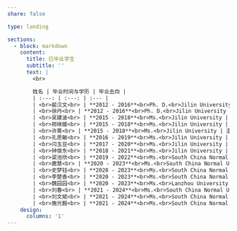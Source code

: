 ```yaml
---
share: false

type: landing

sections:
  - block: markdown
    content:
      title: 已毕业学生
      subtitle: ''
      text: |
        <br>

        姓名 | 毕业时间与学历 | 毕业去向 |
        | :---: | :---: | :--- |
        | <br>裴汉文<br> | **2012 - 2016**<br>Ph. D.<br>Jilin University | 瑞典皇家科学院，博士后<br>中科院长春应化所，特别助理研究员 |
        | <br>徐丹<br> | **2012 - 2016**<br>Ph. D.<br>Jilin University | 中科院长春应化所，博士后<br>中科院长春应化所，特别助理研究员 |
        | <br>吴建波<br> | **2015 - 2018**<br>Ms.<br>Jilin University | 宁夏大学副教授 |
        | <br>邢继媛<br> | **2015 - 2018**<br>Ms.<br>Jilin University | 2018级吉林大学博士生<br>吉林大学博士后 |
        | <br>许菁<br> | **2015 - 2018**<br>Ms.<br>Jilin University | 温州市瑞浦能源有限公司，工程师 |
        | <br>孔思敏<br> | **2016 - 2019**<br>Ms.<br>Jilin University | 唐山市宏文中学，高中化学教师 |
        | <br>闫玉豆<br> | **2017 - 2020**<br>Ms.<br>Jilin University | 山东省淄博市博山区应急管理局，科员 |
        | <br>钟俊东<br> | **2018 - 2021**<br>Ms.<br>Jilin University | 直博至化学学院特塑中心，攻读博士学位 |
        | <br>梁池欣<br> | **2019 - 2022**<br>Ms.<br>South China Normal University | 珠海市香洲区小学，教师 |
        | <br>鹿慧<br> | **2020 - 2023**<br>Ms.<br>South China Normal University | 徐州市第37中学，教师 |
        | <br>史梦钰<br> | **2020 - 2023**<br>Ms.<br>South China Normal University | 比亚迪公司 |
        | <br>李楚香<br> | **2020 - 2023**<br>Ms.<br>South China Normal University | 惠州X中学，教师 |
        | <br>魏园园<br> | **2020 - 2023**<br>Ms.<br>Lanzhou University of Technology(Joint training) | 绍兴市X公司 |
        | <br>刘春<br> | **2021 - 2024**<br>Ms.<br>South China Normal University | 汕尾市X中学，教师 |
        | <br>刘文斌<br> | **2021 - 2024**<br>Ms.<br>South China Normal University | 东南大学，攻读博士学位 |
        | <br>施光毅<br> | **2021 - 2024**<br>Ms.<br>South China Normal University | 深圳市X中学，教师 |
    design:
      columns: '1'
---
```

<!-- | Name | Time and Identity | Employer |
| :---: | :---: | :--- |
| 裴汉文 | **2012 - 2016**<br>Ph. D. Jilin University | 瑞典皇家科学院，博士后<br>中科院长春应化所，特别助理研究员 |
| 徐丹 | **2012 - 2016**<br>Ph. D. Jilin University | 中科院长春应化所，博士后<br>中科院长春应化所，特别助理研究员 |
| 吴建波 | **2015 - 2018**<br>Ms. Jilin University | 宁夏大学副教授 |
| 邢继媛 | **2015 - 2018**<br>Ms. Jilin University | 2018级吉林大学博士生<br>吉林大学博士后 |
| 许菁 | **2015 - 2018**<br>Ms. Jilin University | 温州市瑞浦能源有限公司，工程师 |
| 孔思敏 | **2016 - 2019**<br>Ms. Jilin University | 唐山市宏文中学，高中化学教师 |
| 闫玉豆 | **2017 - 2020**<br>Ms. Jilin University | 山东省淄博市博山区应急管理局，科员 |
| 钟俊东 | **2018 - 2021**<br>Ms. Jilin University | 直博至化学学院特塑中心，攻读博士学位 |
| 梁池欣 | **2019 - 2022**<br>Ms. South China Normal University | 珠海市香洲区小学，教师 |
| 鹿慧 | **2020 - 2023**<br>Ms. South China Normal University | 徐州市第37中学，教师 |
| 史梦钰 | **2020 - 2023**<br>Ms. South China Normal University | 比亚迪公司 |
| 李楚香 | **2020 - 2023**<br>Ms. South China Normal University | 惠州X中学，教师 |
| 魏园园 | **2020 - 2023**<br>Ms. Lanzhou University of Technology(Joint training) | 绍兴市X公司 |
| 刘春 | **2021 - 2024**<br>Ms. South China Normal University | 汕尾市X中学，教师 |
| 刘文斌 | **2021 - 2024**<br>Ms. South China Normal University | 东南大学，攻读博士学位 |
| 施光毅 | **2021 - 2024**<br>Ms. South China Normal University | 深圳市X中学，教师 | -->